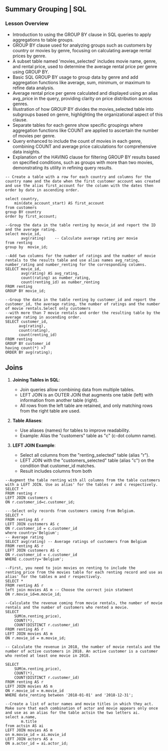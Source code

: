 ## Summary Grouping  | SQL

### Lesson Overview
- Introduction to using the GROUP BY clause in SQL queries to apply aggregations to table groups.
- GROUP BY clause used for analyzing groups such as customers by country or movies by genre, focusing on calculating average rental prices by genre.
- A subset table named 'movies_selected' includes movie name, genre, and rental price, used to determine the average rental price per genre using GROUP BY.
- Basic SQL GROUP BY usage to group data by genre and add aggregation functions like average, sum, minimum, or maximum to refine data analysis.
- Average rental price per genre calculated and displayed using an alias avg_price in the query, providing clarity on price distribution across genres.
- Illustration of how GROUP BY divides the movies_selected table into subgroups based on genre, highlighting the organizational aspect of this clause.
- Separate tables for each genre show specific groupings where aggregation functions like COUNT are applied to ascertain the number of movies per genre.
- Query enhanced to include the count of movies in each genre, combining COUNT and average price calculations for comprehensive data insights.
- Explanation of the HAVING clause for filtering GROUP BY results based on specified conditions, such as groups with more than two movies, demonstrating its utility in refining query results.

```
-- Create a table with a row for each country and columns for the country name and the date when the first customer account was created and use the alias first_account for the column with the dates then order by date in ascending order.

select country,
	min(date_account_start) AS first_account
from customers
group BY country
order by first_account;

--Group the data in the table renting by movie_id and report the ID and the average rating.
select movie_id, 
       avg(rating)    -- Calculate average rating per movie
from renting
group by  movie_id;

--Add two columns for the number of ratings and the number of movie rentals to the results table and use alias names avg_rating, number_rating and number_renting for the corresponding columns.
SELECT movie_id, 
       avg(rating) AS avg_rating, 
       count(rating) as number_rating,                
       count(renting_id) as number_renting 
FROM renting
GROUP BY movie_id;

--Group the data in the table renting by customer_id and report the customer_id, the average rating, the number of ratings and the number of movie rentals.Select only customers 
--with more than 7 movie rentals and order the resulting table by the average rating in ascending order.
SELECT customer_id,
      avg(rating),  
      count(rating),  
      count(renting_id)  
FROM renting
GROUP BY customer_id
having count(*) >7 
ORDER BY avg(rating);

```

## Joins

1. **Joining Tables in SQL**:
   - Join queries allow combining data from multiple tables.
   - LEFT JOIN is an OUTER JOIN that augments one table (left) with information from another table (right).
   - All rows from the left table are retained, and only matching rows from the right table are used.

2. **Table Aliases**:
   - Use aliases (names) for tables to improve readability.
   - Example: Alias the "customers" table as "c" (c-dot column name).

3. **LEFT JOIN Example**:
   - Select all columns from the "renting_selected" table (alias "r").
   - LEFT JOIN with the "customers_selected" table (alias "c") on the condition that customer_id matches.
   - Result includes columns from both

```
--Augment the table renting with all columns from the table customers with a LEFT JOIN. Use as alias' for the tables r and c respectively.
SELECT * 
FROM renting r 
LEFT JOIN customers c
ON r.customer_id=c.customer_id;

---Select only records from customers coming from Belgium.
SELECT *
FROM renting AS r
LEFT JOIN customers AS c
ON r.customer_id = c.customer_id
where country='Belgium'; 
-- Average rating
SELECT avg(rating) -- Average ratings of customers from Belgium
FROM renting AS r
LEFT JOIN customers AS c
ON r.customer_id = c.customer_id
WHERE c.country='Belgium';

--First, you need to join movies on renting to include the renting_price from the movies table for each renting record and use as alias' for the tables m and r respectively.
SELECT *
FROM renting AS r
left join movies AS m -- Choose the correct join statment
ON r.movie_id=m.movie_id;

--Calculate the revenue coming from movie rentals, the number of movie rentals and the number of customers who rented a movie.
SELECT 
	SUM(m.renting_price), 
	COUNT(*), 
	COUNT(DISTINCT r.customer_id)
FROM renting AS r
LEFT JOIN movies AS m
ON r.movie_id = m.movie_id;

-- Calculate the revenue in 2018, the number of movie rentals and the number of active customers in 2018. An active customer is a customer who rented at least one movie in 2018.

SELECT 
	SUM(m.renting_price), 
	COUNT(*), 
	COUNT(DISTINCT r.customer_id)
FROM renting AS r
LEFT JOIN movies AS m
ON r.movie_id = m.movie_id
WHERE date_renting between '2018-01-01' and '2018-12-31';

--Create a list of actor names and movie titles in which they act. Make sure that each combination of actor and movie appears only once and use as an alias for the table actsin the two letters ai.
select a.name, 
       m.title
from actsin AS ai
LEFT JOIN movies AS m
on m.movie_id = ai.movie_id
LEFT JOIN actors AS a
ON a.actor_id = ai.actor_id;

```
